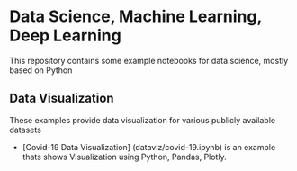 # Data Science, Machine Learning, Deep Learning
This repository contains some example notebooks for data science, mostly based on Python

## Data Visualization
These examples provide data visualization for various publicly available datasets
- [Covid-19 Data Visualization] (dataviz/covid-19.ipynb) is an example thats shows Visualization using Python, Pandas, Plotly.





